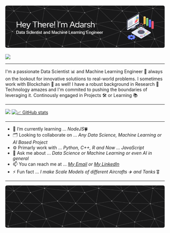![Header](res/header.png)

<a href="https://github.com/Meghna-DAS/github-profile-views-counter">
    <img align="center" src="https://komarev.com/ghpvc/?username=Adarsh-gif-crypt">
</a>

<hr>

I'm a passionate Data Scientist 📊 and Machine Learning Engineer 🤖 always on the lookout for innovative solutiions to real-world problems. I sometimes work with Blockchain 🔗 as well! I have a robust background in Research 📝 Technology amazes and I'm commited to pushing the boundaries of leveraging it. Continously engaged in Projects 🛠️ or Learning 📚

---
<img src="https://github-readme-stats.vercel.app/api/top-langs/?username=Adarsh-gif-crypt&layout=compact&hide_progress=true&langs_count=8&theme=tokyonight&custom_title=Languages Used" /> [![📈 GitHub stats](https://github-readme-stats.vercel.app/api?username=Adarsh-gif-crypt&show_icons=true&theme=tokyonight&hide_title=True)](https://github.com/anuraghazra/github-readme-stats)


---

- 🔭 I’m currently learning ... *NodeJS*🍀
- 🗂️ Looking to collaborate on ... *Any Data Science, Machine Learning or AI Based Project*
- ⚙️ Primarly work with ... *Python, C++, R and Now ... JavaScript*
- 💬 Ask me about ... *Data Science or Machine Learning or even AI in general*
- 📫 You can reach me at ... *[My Email](shailendraadarsh2@gmail.com) or [My LinkedIn](https://www.linkedin.com/in/adarshshailendra/)*
- ⚡ Fun fact ... *I make Scale Models of different Aircrafts ✈️ and Tanks* 🎖️
---
![Footer](res/footer.png)
